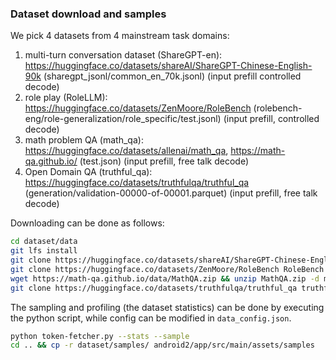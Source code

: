 ### Dataset download and samples
We pick 4 datasets from 4 mainstream task domains:
1. multi-turn conversation dataset (ShareGPT-en): https://huggingface.co/datasets/shareAI/ShareGPT-Chinese-English-90k (sharegpt_jsonl/common_en_70k.jsonl) (input prefill controlled decode)
2. role play (RoleLLM): https://huggingface.co/datasets/ZenMoore/RoleBench (rolebench-eng/role-generalization/role_specific/test.jsonl) (input prefill, controlled decode)
3. math problem  QA (math_qa): https://huggingface.co/datasets/allenai/math_qa, https://math-qa.github.io/ (test.json) (input prefill, free talk decode)
4. Open Domain QA (truthful_qa): https://huggingface.co/datasets/truthfulqa/truthful_qa (generation/validation-00000-of-00001.parquet) (input prefill, free talk decode)

Downloading can be done as follows:
```bash
cd dataset/data
git lfs install
git clone https://huggingface.co/datasets/shareAI/ShareGPT-Chinese-English-90k ShareGPT
git clone https://huggingface.co/datasets/ZenMoore/RoleBench RoleBench
wget https://math-qa.github.io/data/MathQA.zip && unzip MathQA.zip -d math_qa && rm MathQA.zip && rm -r math_qa/__MACOSX
git clone https://huggingface.co/datasets/truthfulqa/truthful_qa truthful_qa
```

The sampling and profiling (the dataset statistics) can be done by executing the python script, while config can be modified in `data_config.json`.
```bash
python token-fetcher.py --stats --sample
cd .. && cp -r dataset/samples/ android2/app/src/main/assets/samples
```